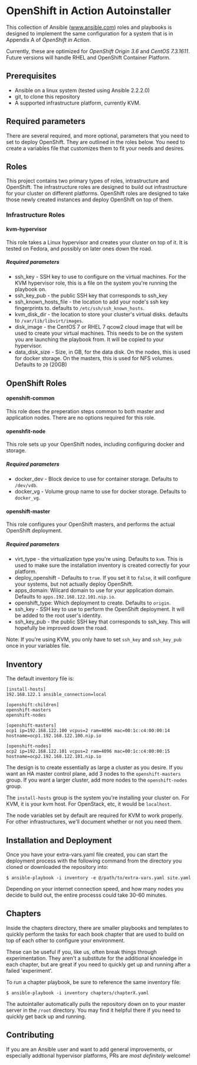 # OpenShift in Action Autoinstaller

This collection of Ansible (www.ansible.com) roles and playbooks is designed to implement the same configuration for a system that is in Appendix A of _OpenShift in Action_.

Currently, these are optimized for _OpenShift Origin 3.6_ and _CentOS 7.3.1611_. Future versions will handle RHEL and OpenShift Container Platform.

## Prerequisites

* Ansible on a linux system (tested using Ansible 2.2.2.0)
* git, to clone this repository
* A supported infrastructure platform, currently KVM.

## Required parameters

There are several required, and more optional, parameters that you need to set to deploy OpenShift. They are outlined in the roles below. You need to create a variables file that customizes them to fit your needs and desires.

## Roles

This project contains two primary types of roles, intrastructure and OpenShift. The infrastructure roles are designed to build out infrastructure for your cluster on different platforms. OpenShift roles are designed to take those newly created instances and deploy OpenShift on top of them.

### Infrastructure Roles

#### kvm-hypervisor

This role takes a Linux hypervisor and creates your cluster on top of it. It is tested on Fedora, and possibly on later ones down the road.

##### Required parameters

* ssh_key - SSH key to use to configure on the virtual machines. For the KVM hypervisor role, this is a file on the system you're running the playbook on.
* ssh_key_pub - the public SSH key that corresponds to ssh_key
* ssh_known_hosts_file - the location to add your node's ssh key fingerprints to. defaults to `/etc/ssh/ssh_known_hosts`.
* kvm_disk_dir - the location to store your cluster's virtual disks. defaults to `/var/lib/libvirt/images`.
* disk_image - the CentOS 7 or RHEL 7 qcow2 cloud image that will be used to create your virtual machines. This needs to be on the system you are launching the playbook from. It will be copied to your hypervisor.
* data_disk_size - Size, in GB, for the data disk. On the nodes, this is used for docker storage. On the masters, this is used for NFS volumes. Defaults to `20` (20GB)

## OpenShift Roles

#### openshift-common

This role does the preperation steps common to both master and application nodes. There are no options required for this role.

#### openshfit-node

This role sets up your OpenShift nodes, including configuring docker and storage.

##### Required parameters

* docker_dev - Block device to use for container storage. Defaults to `/dev/vdb`.
* docker_vg - Volume group name to use for docker storage. Defaults to `docker_vg`.

#### openshift-master

This role configures your OpenShift masters, and performs the actual OpenShift deployment.

##### Required parameters

* virt_type - the virtualization type you're using. Defaults to `kvm`. This is used to make sure the installation inventory is created correctly for your platform.
* deploy_openshift - Defaults to `true`. If you set it to `false`, it will configure your systems, but not actually deploy OpenShift.
* apps_domain: Wilcard domain to use for your application domain. Defaults to `apps.192.168.122.101.nip.io`.
* openshift_type: Which deployment to create. Defaults to `origin`.
* ssh_key - SSH key to use to perform the OpenShift deployment. It will be added to the root user's identity.
* ssh_key_pub - the public SSH key that corresponds to ssh_key. This will hopefully be improved down the road.

Note:
If you're using KVM, you only have to set `ssh_key` and `ssh_key_pub` once in your variables file.

## Inventory

The default inventory file is:

```
[install-hosts]
192.168.122.1 ansible_connection=local

[openshift:children]
openshift-masters
openshift-nodes

[openshift-masters]
ocp1 ip=192.168.122.100 vcpus=2 ram=4096 mac=00:1c:c4:00:00:14 hostname=ocp1.192.168.122.100.nip.io

[openshift-nodes]
ocp2 ip=192.168.122.101 vcpus=2 ram=4096 mac=00:1c:c4:00:00:15 hostname=ocp2.192.168.122.101.nip.io
```

The design is to create essentially as large a cluster as you desire. If you want an HA master control plane, add 3 nodes to the `openshift-masters` group. If you want a larger cluster, add more nodes to the `openshift-nodes` group.

The `install-hosts` group is the system you're installing your cluster on. For KVM, it is your kvm host. For OpenStack, etc, it would be `localhost`.

The node variables set by default are required for KVM to work properly. For other infrastructures, we'll document whether or not you need them.

## Installation and Deployment

Once you have your extra-vars.yaml file created, you can start the deployment process with the following command from the directory you cloned or downloaded the repository into:

```
$ ansible-playbook -i inventory -e @/path/to/extra-vars.yaml site.yaml
```

Depending on your internet connection speed, and how many nodes you decide to build out, the entire processs could take 30-60 minutes.

## Chapters

Inside the chapters directory, there are smaller playbooks and templates to quickly perform the tasks for each book chapter that are used to build on top of each other to configure your environment.

These can be useful if you, like us, often break things through experimentation. They aren't a substitute for the additional knowledge in each chapter, but are great if you need to quickly get up and running after a failed 'experiment'.

To run a chapter playbook, be sure to reference the same inventory file:

```
$ ansible-playbook -i inventory chapters/chapterX.yaml
```

The autointaller automatically pulls the repository down on to your master server in the `/root` directory. You may find it helpful there if you need to quickly get back up and running.

## Contributing

If you are an Ansible user and want to add general improvements, or especially addtional hypervisor platforms, PRs are _most definitely_ welcome!
